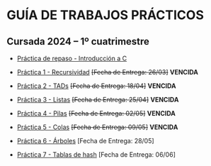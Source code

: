 # GUÍA DE TRABAJOS PRÁCTICOS

## Cursada 2024 – 1º cuatrimestre

* [Práctica de repaso - Introducción a C](TP0_Repaso.md)

* [Práctica 1 - Recursividad](TP1_Recursividad.md) ~~[Fecha de Entrega: 26/03]~~ **VENCIDA**

* [Práctica 2 - TADs](TP2_TADs.md) ~~[Fecha de Entrega: 18/04]~~ **VENCIDA**

* [Práctica 3 - Listas](TP3_Listas.md) ~~[Fecha de Entrega: 25/04]~~ **VENCIDA**

* [Práctica 4 - Pilas](TP4_Pilas.md) ~~[Fecha de Entrega: 02/05]~~ **VENCIDA**
  
* [Práctica 5 - Colas](TP5_Colas.md) ~~[Fecha de Entrega: 09/05]~~ **VENCIDA**

* [Práctica 6 - Árboles](TP6_Arboles.md) [Fecha de Entrega: 28/05]

* [Práctica 7 - Tablas de hash](TP7_Tabla_Hash.md) [Fecha de Entrega: 06/06]

<!--
[Práctica 7 - Conjuntos](TP7_Conjuntos.md) [Fecha de Entrega: 21/06]

-->

